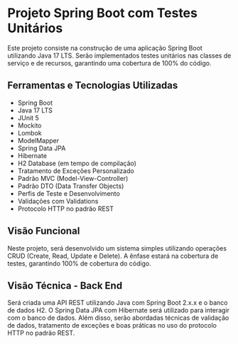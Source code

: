 # Projeto Spring Boot com Testes Unitários


Este projeto consiste na construção de uma aplicação Spring Boot utilizando Java 17 LTS. Serão implementados testes unitários nas classes de serviço e de recursos, garantindo uma cobertura de 100% do código.

## Ferramentas e Tecnologias Utilizadas

- Spring Boot
- Java 17 LTS
- JUnit 5
- Mockito
- Lombok
- ModelMapper
- Spring Data JPA
- Hibernate
- H2 Database (em tempo de compilação)
- Tratamento de Exceções Personalizado
- Padrão MVC (Model-View-Controller)
- Padrão DTO (Data Transfer Objects)
- Perfis de Teste e Desenvolvimento
- Validações com Validations
- Protocolo HTTP no padrão REST

## Visão Funcional

Neste projeto, será desenvolvido um sistema simples utilizando operações CRUD (Create, Read, Update e Delete). A ênfase estará na cobertura de testes, garantindo 100% de cobertura do código.

## Visão Técnica - Back End

Será criada uma API REST utilizando Java com Spring Boot 2.x.x e o banco de dados H2. O Spring Data JPA com Hibernate será utilizado para interagir com o banco de dados. Além disso, serão abordadas técnicas de validação de dados, tratamento de exceções e boas práticas no uso do protocolo HTTP no padrão REST.
